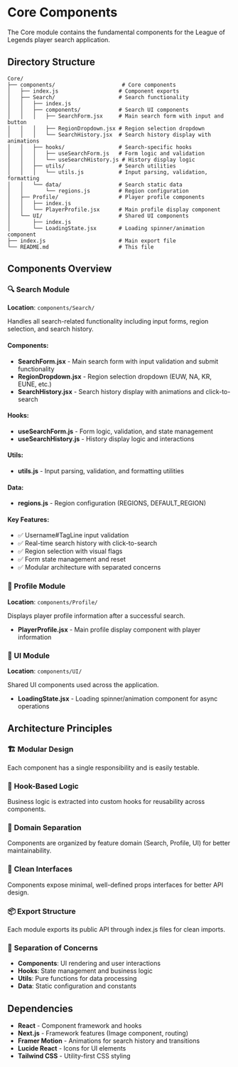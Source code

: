 # Core Components

The Core module contains the fundamental components for the League of Legends player search application.

## Directory Structure

```
Core/
├── components/                     # Core components
│   ├── index.js                   # Component exports
│   ├── Search/                    # Search functionality
│   │   ├── index.js
│   │   ├── components/            # Search UI components
│   │   │   ├── SearchForm.jsx     # Main search form with input and button
│   │   │   ├── RegionDropdown.jsx # Region selection dropdown
│   │   │   └── SearchHistory.jsx  # Search history display with animations
│   │   ├── hooks/                 # Search-specific hooks
│   │   │   ├── useSearchForm.js   # Form logic and validation
│   │   │   └── useSearchHistory.js # History display logic
│   │   ├── utils/                 # Search utilities
│   │   │   └── utils.js           # Input parsing, validation, formatting
│   │   └── data/                  # Search static data
│   │       └── regions.js         # Region configuration
│   ├── Profile/                   # Player profile components
│   │   ├── index.js
│   │   └── PlayerProfile.jsx      # Main profile display component
│   └── UI/                        # Shared UI components
│       ├── index.js
│       └── LoadingState.jsx       # Loading spinner/animation component
├── index.js                       # Main export file
└── README.md                      # This file
```

## Components Overview

### 🔍 Search Module

**Location**: `components/Search/`

Handles all search-related functionality including input forms, region selection, and search history.

#### Components:

- **SearchForm.jsx** - Main search form with input validation and submit functionality
- **RegionDropdown.jsx** - Region selection dropdown (EUW, NA, KR, EUNE, etc.)
- **SearchHistory.jsx** - Search history display with animations and click-to-search

#### Hooks:

- **useSearchForm.js** - Form logic, validation, and state management
- **useSearchHistory.js** - History display logic and interactions

#### Utils:

- **utils.js** - Input parsing, validation, and formatting utilities

#### Data:

- **regions.js** - Region configuration (REGIONS, DEFAULT_REGION)

#### Key Features:

- ✅ Username#TagLine input validation
- ✅ Real-time search history with click-to-search
- ✅ Region selection with visual flags
- ✅ Form state management and reset
- ✅ Modular architecture with separated concerns

### 👤 Profile Module

**Location**: `components/Profile/`

Displays player profile information after a successful search.

- **PlayerProfile.jsx** - Main profile display component with player information

### 🎨 UI Module

**Location**: `components/UI/`

Shared UI components used across the application.

- **LoadingState.jsx** - Loading spinner/animation component for async operations

## Architecture Principles

### 🏗️ **Modular Design**

Each component has a single responsibility and is easily testable.

### 🔗 **Hook-Based Logic**

Business logic is extracted into custom hooks for reusability across components.

### 📁 **Domain Separation**

Components are organized by feature domain (Search, Profile, UI) for better maintainability.

### 🎯 **Clean Interfaces**

Components expose minimal, well-defined props interfaces for better API design.

### 📦 **Export Structure**

Each module exports its public API through index.js files for clean imports.

### 🔄 **Separation of Concerns**

- **Components**: UI rendering and user interactions
- **Hooks**: State management and business logic
- **Utils**: Pure functions for data processing
- **Data**: Static configuration and constants

## Dependencies

- **React** - Component framework and hooks
- **Next.js** - Framework features (Image component, routing)
- **Framer Motion** - Animations for search history and transitions
- **Lucide React** - Icons for UI elements
- **Tailwind CSS** - Utility-first CSS styling
